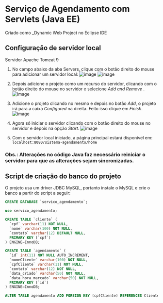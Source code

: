 
# Serviço de Agendamento com Servlets (Java EE)
Criado como _Dynamic Web Project no Eclipse IDE
## Configuração de servidor local

Servidor Apache Tomcat 9

1. No campo abaixo da aba Servers, clique com o botão direito do mouse para adicionar um servidor local:
![image](https://user-images.githubusercontent.com/54105984/198866949-72a35e5c-4f08-4e7c-82a5-d8b304864ce3.png)
![image](https://user-images.githubusercontent.com/54105984/198866760-30daf54a-2a55-4299-a58c-3a56c89798ee.png)

2. Depois adicione o projeto como um recurso do servidor, clicando com o botão direito do mouse no servidor e selecione _Add and Remove_ .
![image](https://user-images.githubusercontent.com/54105984/198867046-0f1ad68c-28a1-489a-b575-21eb49209456.png)

3. Adicione o projeto clicando no mesmo e depois no botão _Add_, o projeto irá para a caixa _Configured_ na direita. Feito isso clique em _Finish_.
![image](https://user-images.githubusercontent.com/54105984/198867071-a4da30e0-bca4-4722-aed3-39e8a6c4b604.png)

4. Agora só iniciar o servidor clicando com o botão direito do mouse no servidor e depois na opção _Start_.
![image](https://user-images.githubusercontent.com/54105984/198867146-14cd8521-c8d9-45c4-9558-7fd86c3a1eb2.png)

5. Com o servidor local iniciado, a página principal estará disponível em: ```localhost:8080/sistema-agendamento/home```

### Obs.: Alterações no código Java faz necessário reiniciar o servidor para que as alterações sejam sincronizadas.

## Script de criação do banco do projeto

O projeto usa um driver JDBC MySQL, portanto instale o MySQL e crie o banco a partir do script a seguir:

``` sql
CREATE DATABASE `servico_agendamento`;

use servico_agendamento;

CREATE TABLE `cliente` (
  `cpf` varchar(11) NOT NULL,
  `nome` varchar(100) NOT NULL,
  `contato` varchar(12) DEFAULT NULL,
  PRIMARY KEY (`cpf`)
) ENGINE=InnoDB;

CREATE TABLE `agendamento` (
  `id` int(11) NOT NULL AUTO_INCREMENT,
  `nomeCliente` varchar(100) NOT NULL,
  `cpfCliente` varchar(11) NOT NULL,
  `contato` varchar(12) NOT NULL,
  `data_criado` varchar(50) NOT NULL,
  `data_hora_marcado` varchar(50) NOT NULL,
  PRIMARY KEY (`id`)
) ENGINE=InnoDB;

ALTER TABLE agendamento ADD FOREIGN KEY (cpfCliente) REFERENCES Cliente(cpf);
```
